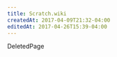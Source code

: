```yaml
---
title: Scratch.wiki
createdAt: 2017-04-09T21:32-04:00
editedAt: 2017-04-26T15:39-04:00
---
```


DeletedPage

